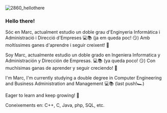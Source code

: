 ![2860_hellothere](https://github.com/MarcProg10/MarcProg10/assets/153304109/c0397bfe-8ec6-417d-a1ab-a2fa1a441d3d)
### Hello there!

Sóc en Marc, actualment estudio un doble grau d'Enginyeria Informàtica i Administració i Direcció d'Empreses 💻📚 (ja em queda poc! 😏) 
Amb moltíssimes ganes d'aprendre i seguir creixent! 💪

Soy Marc, actualmente estudio un doble grado en Ingeniera Informatica y Administración y Dirección de Empresas. 💻📚 (ya queda poco! 😏)
Con muchísimas ganas de aprender y seguir creciendo! 💪

I'm Marc, I'm currently studying a double degree in Computer Engineering and Business Administration and Management 💻📚 (last push!🏎️)

Eager to learn and keep growing! 💪

Coneixements en: C++, C, Java, php, SQL, etc.
